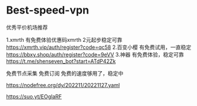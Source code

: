 # Best-speed-vpn
优秀平价机场推荐

1.xmrth 
有免费体验优惠码xmrth
2元起步稳定可靠
https://xmrth.vip/auth/register?code=qc58
2.百变小樱
有免费试用，一直稳定
https://bbxy.shop/auth/register?code=9eVV
3.神器
有免费体验，稳定可靠
https://t.me/shenseven_bot?start=ATdP42Zk

免费节点采集
免费订阅
免费的速度够用了，稳定中


https://nodefree.org/dy/202211/20221127.yaml

https://suo.yt/EOglaRF
